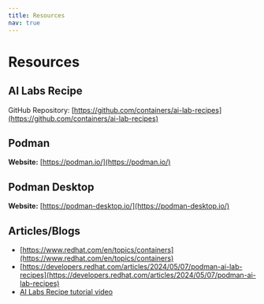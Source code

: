 ```yaml
---
title: Resources
nav: true
---
```


# Resources

## AI Labs Recipe

GitHub Repository: [https://github.com/containers/ai-lab-recipes](https://github.com/containers/ai-lab-recipes)
  
## Podman

**Website:** [https://podman.io/](https://podman.io/)


## Podman Desktop

**Website:** [https://podman-desktop.io/](https://podman-desktop.io/)

## Articles/Blogs

- [https://www.redhat.com/en/topics/containers](https://www.redhat.com/en/topics/containers)
- [https://developers.redhat.com/articles/2024/05/07/podman-ai-lab-recipes](https://developers.redhat.com/articles/2024/05/07/podman-ai-lab-recipes)
- [AI Labs Recipe tutorial video](https://www.youtube.com/watch?v=DnsNrfaEOic)




